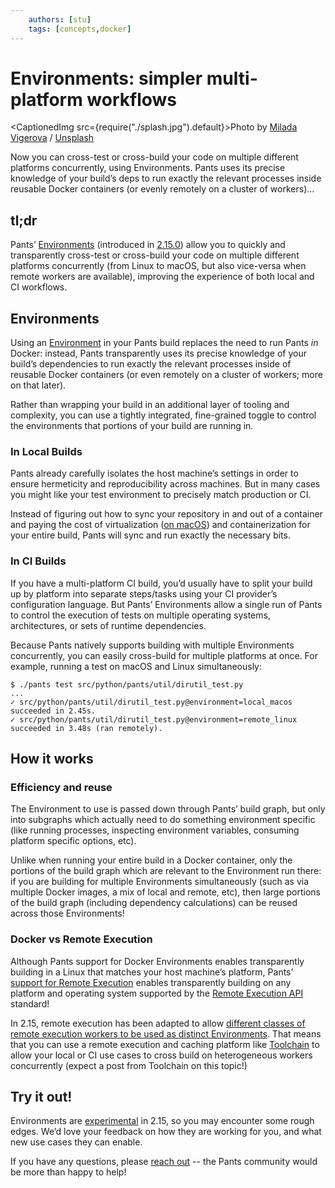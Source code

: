 ```yaml
---
    authors: [stu]
    tags: [concepts,docker]
---
```


# Environments: simpler multi-platform workflows

<CaptionedImg src={require("./splash.jpg").default}>Photo by [Milada Vigerova](https://unsplash.com/@milada_vigerova?utm_source=ghost&utm_medium=referral&utm_campaign=api-credit) / [Unsplash](https://unsplash.com/?utm_source=ghost&utm_medium=referral&utm_campaign=api-credit)</CaptionedImg>

Now you can cross-test or cross-build your code on multiple different platforms concurrently, using Environments. Pants uses its precise knowledge of your build’s deps to run exactly the relevant processes inside reusable Docker containers (or evenly remotely on a cluster of workers)…

<!--truncate-->

## tl;dr

Pants’ [Environments](https://www.pantsbuild.org/v2.15/docs/environments) (introduced in [2.15.0](__GHOST_URL__/pants-2-15/)) allow you to quickly and transparently cross-test or cross-build your code on multiple different platforms concurrently (from Linux to macOS, but also vice-versa when remote workers are available), improving the experience of both local and CI workflows.

## Environments

Using an [Environment](https://www.pantsbuild.org/v2.15/docs/environments) in your Pants build replaces the need to run Pants _in_ Docker: instead, Pants transparently uses its precise knowledge of your build’s dependencies to run exactly the relevant processes inside of reusable Docker containers (or even remotely on a cluster of workers; more on that later).

Rather than wrapping your build in an additional layer of tooling and complexity, you can use a tightly integrated, fine-grained toggle to control the environments that portions of your build are running in.

### In Local Builds

Pants already carefully isolates the host machine’s settings in order to ensure hermeticity and reproducibility across machines. But in many cases you might like your test environment to precisely match production or CI.

Instead of figuring out how to sync your repository in and out of a container and paying the cost of virtualization ([on macOS](https://www.cncf.io/blog/2023/02/02/docker-on-macos-is-slow-and-how-to-fix-it/)) and containerization for your entire build, Pants will sync and run exactly the necessary bits.

### In CI Builds

If you have a multi-platform CI build, you’d usually have to split your build up by platform into separate steps/tasks using your CI provider’s configuration language. But Pants’ Environments allow a single run of Pants to control the execution of tests on multiple operating systems, architectures, or sets of runtime dependencies.

Because Pants natively supports building with multiple Environments concurrently, you can easily cross-build for multiple platforms at once. For example, running a test on macOS and Linux simultaneously:

```console
$ ./pants test src/python/pants/util/dirutil_test.py
...
✓ src/python/pants/util/dirutil_test.py@environment=local_macos succeeded in 2.45s.
✓ src/python/pants/util/dirutil_test.py@environment=remote_linux succeeded in 3.48s (ran remotely).
```

## How it works

### Efficiency and reuse

The Environment to use is passed down through Pants’ build graph, but only into subgraphs which actually need to do something environment specific (like running processes, inspecting environment variables, consuming platform specific options, etc).

Unlike when running your entire build in a Docker container, only the portions of the build graph which are relevant to the Environment run there: if you are building for multiple Environments simultaneously (such as via multiple Docker images, a mix of local and remote, etc), then large portions of the build graph (including dependency calculations) can be reused across those Environments!

### Docker vs Remote Execution

Although Pants support for Docker Environments enables transparently building in a Linux that matches your host machine’s platform, Pants’ [support for Remote Execution](https://www.pantsbuild.org/v2.15/docs/remote-execution) enables transparently building on any platform and operating system supported by the [Remote Execution API](https://github.com/bazelbuild/remote-apis) standard!

In 2.15, remote execution has been adapted to allow [different classes of remote execution workers to be used as distinct Environments](https://www.pantsbuild.org/v2.15/docs/remote-execution#environment-specific-settings). That means that you can use a remote execution and caching platform like [Toolchain](https://www.toolchain.com/) to allow your local or CI use cases to cross build on heterogeneous workers concurrently (expect a post from Toolchain on this topic!)

## Try it out!

Environments are [experimental](https://github.com/pantsbuild/pants/issues/17355) in 2.15, so you may encounter some rough edges. We’d love your feedback on how they are working for you, and what new use cases they can enable.

If you have any questions, please [reach out](https://www.pantsbuild.org/docs/getting-help) -- the Pants community would be more than happy to help!